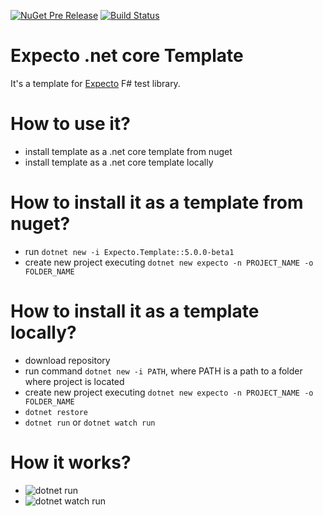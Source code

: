 [![NuGet Pre Release](https://buildstats.info/nuget/Expecto.Template?includePreReleases=true)](https://www.nuget.org/packages/Expecto.Template)
[![Build Status](https://travis-ci.org/MNie/Expecto.Template.svg?branch=master)](https://travis-ci.org/MNie/Expecto.Template)

# Expecto .net core Template
It's a template for [Expecto](https://github.com/haf/expecto) F# test library.

# How to use it?
* install template as a .net core template from nuget
* install template as a .net core template locally

# How to install it as a template from nuget?
* run `dotnet new -i Expecto.Template::5.0.0-beta1`
* create new project executing `dotnet new expecto -n PROJECT_NAME -o FOLDER_NAME`

# How to install it as a template locally?
* download repository
* run command `dotnet new -i PATH`, where PATH is a path to a folder where project is located
* create new project executing `dotnet new expecto -n PROJECT_NAME -o FOLDER_NAME`
* `dotnet restore`
* `dotnet run` or `dotnet watch run`

# How it works?
* ![dotnet run](https://raw.githubusercontent.com/MNie/Expecto.Template/master/images/expecto.gif)
* ![dotnet watch run](https://raw.githubusercontent.com/MNie/Expecto.Template/master/images/expectowatch.gif)
